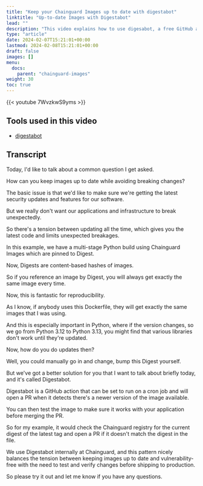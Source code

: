 ```yaml
---
title: "Keep your Chainguard Images up to date with digestabot"
linktitle: "Up-to-date Images with Digestabot"
lead: ""
description: "This video explains how to use digesabot, a free GitHub action we created to make it easier for public users to keep their Chainguard Images fresh."
type: "article"
date: 2024-02-07T15:21:01+00:00
lastmod: 2024-02-08T15:21:01+00:00
draft: false
images: []
menu:
  docs:
    parent: "chainguard-images"
weight: 30
toc: true
---
```


{{< youtube 7WvzkwS9yms >}}

## Tools used in this video

* [digestabot](https://github.com/marketplace/actions/update-the-image-digest)

## Transcript

Today, I'd like to talk about a common question I get asked.

How can you keep images up to date while avoiding breaking changes?

The basic issue is that we'd like to make sure we're getting the latest security updates and features for our software.

But we really don't want our applications and infrastructure to break unexpectedly.

So there's a tension between updating all the time, which gives you the latest code and limits unexpected breakages.

In this example, we have a multi-stage Python build using Chainguard Images which are pinned to Digest.

Now, Digests are content-based hashes of images.

So if you reference an image by Digest, you will always get exactly the same image every time.

Now, this is fantastic for reproducibility.

As I know, if anybody uses this Dockerfile, they will get exactly the same images that I was using.

And this is especially important in Python, where if the version changes, so we go from Python 3.12 to Python 3.13, you might find that various libraries don't work until they're updated.

Now, how do you do updates then?

Well, you could manually go in and change, bump this Digest yourself.

But we've got a better solution for you that I want to talk about briefly today, and it's called Digestabot.

Digestabot is a GitHub action that can be set to run on a cron job and will open a PR when it detects there's a newer version of the image available.

You can then test the image to make sure it works with your application before merging the PR.

So for my example, it would check the Chainguard registry for the current digest of the latest tag and open a PR if it doesn't match the digest in the file.

We use Digestabot internally at Chainguard, and this pattern nicely balances the tension between keeping images up to date and vulnerability-free with the need to test and verify changes before shipping to production.

So please try it out and let me know if you have any questions.
